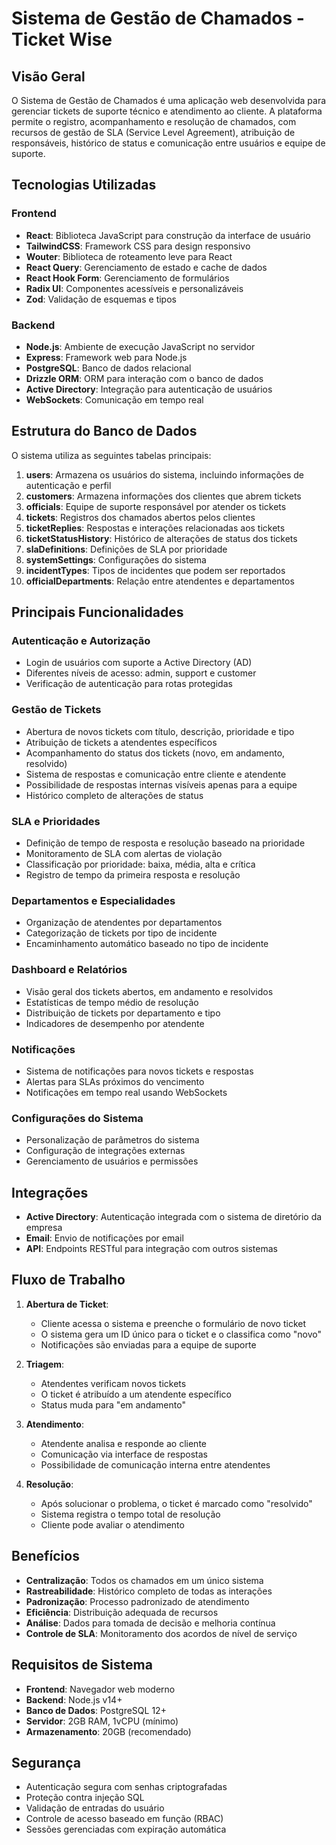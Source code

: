 # Sistema de Gestão de Chamados - Ticket Wise

## Visão Geral

O Sistema de Gestão de Chamados é uma aplicação web desenvolvida para gerenciar tickets de suporte técnico e atendimento ao cliente. A plataforma permite o registro, acompanhamento e resolução de chamados, com recursos de gestão de SLA (Service Level Agreement), atribuição de responsáveis, histórico de status e comunicação entre usuários e equipe de suporte.

## Tecnologias Utilizadas

### Frontend
- **React**: Biblioteca JavaScript para construção da interface de usuário
- **TailwindCSS**: Framework CSS para design responsivo
- **Wouter**: Biblioteca de roteamento leve para React
- **React Query**: Gerenciamento de estado e cache de dados
- **React Hook Form**: Gerenciamento de formulários
- **Radix UI**: Componentes acessíveis e personalizáveis
- **Zod**: Validação de esquemas e tipos

### Backend
- **Node.js**: Ambiente de execução JavaScript no servidor
- **Express**: Framework web para Node.js
- **PostgreSQL**: Banco de dados relacional
- **Drizzle ORM**: ORM para interação com o banco de dados
- **Active Directory**: Integração para autenticação de usuários
- **WebSockets**: Comunicação em tempo real

## Estrutura do Banco de Dados

O sistema utiliza as seguintes tabelas principais:

1. **users**: Armazena os usuários do sistema, incluindo informações de autenticação e perfil
2. **customers**: Armazena informações dos clientes que abrem tickets
3. **officials**: Equipe de suporte responsável por atender os tickets
4. **tickets**: Registros dos chamados abertos pelos clientes
5. **ticketReplies**: Respostas e interações relacionadas aos tickets
6. **ticketStatusHistory**: Histórico de alterações de status dos tickets
7. **slaDefinitions**: Definições de SLA por prioridade
8. **systemSettings**: Configurações do sistema
9. **incidentTypes**: Tipos de incidentes que podem ser reportados
10. **officialDepartments**: Relação entre atendentes e departamentos

## Principais Funcionalidades

### Autenticação e Autorização

- Login de usuários com suporte a Active Directory (AD)
- Diferentes níveis de acesso: admin, support e customer
- Verificação de autenticação para rotas protegidas

### Gestão de Tickets

- Abertura de novos tickets com título, descrição, prioridade e tipo
- Atribuição de tickets a atendentes específicos
- Acompanhamento do status dos tickets (novo, em andamento, resolvido)
- Sistema de respostas e comunicação entre cliente e atendente
- Possibilidade de respostas internas visíveis apenas para a equipe
- Histórico completo de alterações de status

### SLA e Prioridades

- Definição de tempo de resposta e resolução baseado na prioridade
- Monitoramento de SLA com alertas de violação
- Classificação por prioridade: baixa, média, alta e crítica
- Registro de tempo da primeira resposta e resolução

### Departamentos e Especialidades

- Organização de atendentes por departamentos
- Categorização de tickets por tipo de incidente
- Encaminhamento automático baseado no tipo de incidente

### Dashboard e Relatórios

- Visão geral dos tickets abertos, em andamento e resolvidos
- Estatísticas de tempo médio de resolução
- Distribuição de tickets por departamento e tipo
- Indicadores de desempenho por atendente

### Notificações

- Sistema de notificações para novos tickets e respostas
- Alertas para SLAs próximos do vencimento
- Notificações em tempo real usando WebSockets

### Configurações do Sistema

- Personalização de parâmetros do sistema
- Configuração de integrações externas
- Gerenciamento de usuários e permissões

## Integrações

- **Active Directory**: Autenticação integrada com o sistema de diretório da empresa
- **Email**: Envio de notificações por email
- **API**: Endpoints RESTful para integração com outros sistemas

## Fluxo de Trabalho

1. **Abertura de Ticket**:
   - Cliente acessa o sistema e preenche o formulário de novo ticket
   - O sistema gera um ID único para o ticket e o classifica como "novo"
   - Notificações são enviadas para a equipe de suporte

2. **Triagem**:
   - Atendentes verificam novos tickets
   - O ticket é atribuído a um atendente específico
   - Status muda para "em andamento"

3. **Atendimento**:
   - Atendente analisa e responde ao cliente
   - Comunicação via interface de respostas
   - Possibilidade de comunicação interna entre atendentes

4. **Resolução**:
   - Após solucionar o problema, o ticket é marcado como "resolvido"
   - Sistema registra o tempo total de resolução
   - Cliente pode avaliar o atendimento

## Benefícios

- **Centralização**: Todos os chamados em um único sistema
- **Rastreabilidade**: Histórico completo de todas as interações
- **Padronização**: Processo padronizado de atendimento
- **Eficiência**: Distribuição adequada de recursos
- **Análise**: Dados para tomada de decisão e melhoria contínua
- **Controle de SLA**: Monitoramento dos acordos de nível de serviço

## Requisitos de Sistema

- **Frontend**: Navegador web moderno
- **Backend**: Node.js v14+
- **Banco de Dados**: PostgreSQL 12+
- **Servidor**: 2GB RAM, 1vCPU (mínimo)
- **Armazenamento**: 20GB (recomendado)

## Segurança

- Autenticação segura com senhas criptografadas
- Proteção contra injeção SQL
- Validação de entradas do usuário
- Controle de acesso baseado em função (RBAC)
- Sessões gerenciadas com expiração automática 